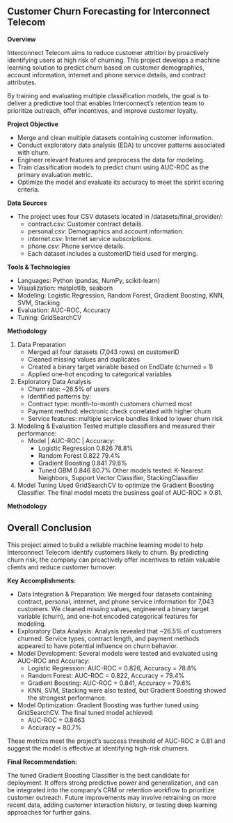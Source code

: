 ## Customer Churn Forecasting for Interconnect Telecom

**Overview**

Interconnect Telecom aims to reduce customer attrition by proactively identifying users at high risk of churning. This project develops a machine learning solution to predict churn based on customer demographics, account information, internet and phone service details, and contract attributes.

By training and evaluating multiple classification models, the goal is to deliver a predictive tool that enables Interconnect’s retention team to prioritize outreach, offer incentives, and improve customer loyalty.

**Project Objective**
- Merge and clean multiple datasets containing customer information.
- Conduct exploratory data analysis (EDA) to uncover patterns associated with churn.
- Engineer relevant features and preprocess the data for modeling.
- Train classification models to predict churn using AUC-ROC as the primary evaluation metric.
- Optimize the model and evaluate its accuracy to meet the sprint scoring criteria.

**Data Sources**
- The project uses four CSV datasets located in /datasets/final_provider/:
    - contract.csv: Customer contract details.
    - personal.csv: Demographics and account information.
    - internet.csv: Internet service subscriptions.
    - phone.csv: Phone service details.
    - Each dataset includes a customerID field used for merging.

**Tools & Technologies**
- Languages: Python (pandas, NumPy, scikit-learn)
- Visualization: matplotlib, seaborn
- Modeling: Logistic Regression, Random Forest, Gradient Boosting, KNN, SVM, Stacking
- Evaluation: AUC-ROC, Accuracy
- Tuning: GridSearchCV

**Methodology**
1. Data Preparation
    - Merged all four datasets (7,043 rows) on customerID
    - Cleaned missing values and duplicates
    - Created a binary target variable based on EndDate (churned = 1)
    - Applied one-hot encoding to categorical variables
2. Exploratory Data Analysis
    - Churn rate: ~26.5% of users
    - Identified patterns by:
    - Contract type: month-to-month customers churned most
    - Payment method: electronic check correlated with higher churn
    - Service features: multiple service bundles linked to lower churn risk
3. Modeling & Evaluation
Tested multiple classifiers and measured their performance:
    - Model | AUC-ROC |	Accuracy:
        - Logistic Regression	0.826	78.8%
        - Random Forest	0.822	79.4%
        - Gradient Boosting	0.841	79.6%
        - Tuned GBM	0.846	80.7%
Other models tested: K-Nearest Neighbors, Support Vector Classifier, StackingClassifier
4. Model Tuning
Used GridSearchCV to optimize the Gradient Boosting Classifier. The final model meets the business goal of AUC-ROC ≥ 0.81.

**Methodology**





## Overall Conclusion

This project aimed to build a reliable machine learning model to help Interconnect Telecom identify customers likely to churn. By predicting churn risk, the company can proactively offer incentives to retain valuable clients and reduce customer turnover.

**Key Accomplishments:**
- Data Integration & Preparation: We merged four datasets containing contract, personal, internet, and phone service information for 7,043 customers. We cleaned missing values, engineered a binary target variable (churn), and one-hot encoded categorical features for modeling.
- Exploratory Data Analysis: Analysis revealed that ~26.5% of customers churned. Service types, contract length, and payment methods appeared to have potential influence on churn behavior.
- Model Development: Several models were tested and evaluated using AUC-ROC and Accuracy:
    - Logistic Regression: AUC-ROC = 0.826, Accuracy = 78.8%
    - Random Forest: AUC-ROC = 0.822, Accuracy = 79.4%
    - Gradient Boosting: AUC-ROC = 0.841, Accuracy = 79.6%
    - KNN, SVM, Stacking were also tested, but Gradient Boosting showed the strongest performance.
- Model Optimization: Gradient Boosting was further tuned using GridSearchCV. The final tuned model achieved:
    - AUC-ROC = 0.8463
    - Accuracy = 80.7%

These metrics meet the project’s success threshold of AUC-ROC ≥ 0.81 and suggest the model is effective at identifying high-risk churners.

**Final Recommendation:**

The tuned Gradient Boosting Classifier is the best candidate for deployment. It offers strong predictive power and generalization, and can be integrated into the company’s CRM or retention workflow to prioritize customer outreach. Future improvements may involve retraining on more recent data, adding customer interaction history, or testing deep learning approaches for further gains.
